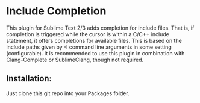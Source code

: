 Include Completion
==============

This plugin for Sublime Text 2/3 adds completion for include files. That is, if completion is
triggered while the cursor is within a C/C++ include statement, it offers completions for available
files. This is based on the include paths given by -I command line arguments in some setting
(configurable). It is recommended to use this plugin in combination with Clang-Complete or
SublimeClang, though not required.


Installation:
---

Just clone this git repo into your Packages folder.
